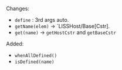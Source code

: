 Changes:
- `define` : 3rd args auto.
- `getName(elem)` -> `LISSHost/Base[Cstr].
- `get(name)` -> `getHostCstr` and `getBaseCstr`


Added:
- `whenAllDefined()`
- `isDefined(name)`
